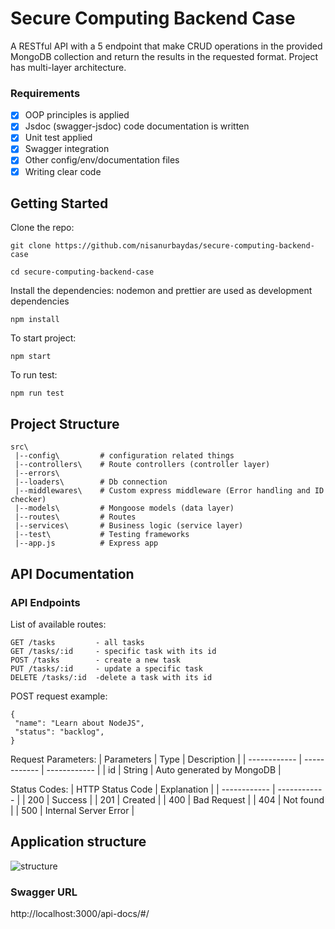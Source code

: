 # Secure Computing Backend Case

A RESTful API with a 5 endpoint that make CRUD operations in the provided MongoDB collection and return the results in the requested format. Project has multi-layer architecture.
### Requirements

- [x] OOP principles is applied
- [x] Jsdoc (swagger-jsdoc) code documentation is written
- [x] Unit test applied
- [x] Swagger integration
- [x] Other config/env/documentation files
- [x] Writing clear code

## Getting Started
Clone the repo:

```
git clone https://github.com/nisanurbaydas/secure-computing-backend-case

cd secure-computing-backend-case
```
Install the dependencies:
nodemon and prettier are used as development dependencies

```
npm install
```
To start project:
```
npm start
```
To run test:
```
npm run test
```
## Project Structure
```
src\
 |--config\         # configuration related things
 |--controllers\    # Route controllers (controller layer)
 |--errors\    
 |--loaders\        # Db connection
 |--middlewares\    # Custom express middleware (Error handling and ID checker)
 |--models\         # Mongoose models (data layer)
 |--routes\         # Routes
 |--services\       # Business logic (service layer)
 |--test\           # Testing frameworks
 |--app.js          # Express app
 ```
## API Documentation
### API Endpoints
List of available routes:
````
GET /tasks         - all tasks
GET /tasks/:id     - specific task with its id
POST /tasks        - create a new task
PUT /tasks/:id     - update a specific task
DELETE /tasks/:id  -delete a task with its id
````
POST request example:
````
{
 "name": "Learn about NodeJS",
 "status": "backlog",
}

````
 Request Parameters:
|  Parameters | Type  | Description   |
| ------------ | ------------ | ------------ |
|  id |  String | Auto generated by MongoDB  |

 Status Codes:
|  HTTP Status Code |  Explanation   |
| ------------ |  ------------ |
|  200 |  Success  |
|  201 |  Created  |
|  400 |  Bad Request  |
|  404 |  Not found  |
|  500 |  Internal Server Error  |

## Application structure
![structure](https://user-images.githubusercontent.com/36813009/212486214-6f528bd2-98f8-46a5-8224-8283d578436f.png)


### Swagger URL
http://localhost:3000/api-docs/#/
